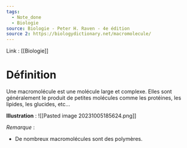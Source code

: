 ```yaml
---
tags:
  - Note_done
  - Biologie
source: Biologie - Peter H. Raven - 4e édition
source 2: https://biologydictionary.net/macromolecule/
---
```


Link : [[Biologie]]

# Définition
Une macromolécule est une molécule large et complexe. Elles sont généralement le produit de petites molécules comme les protéines, les lipides, les glucides, etc... 

**Illustration** :
![[Pasted image 20231005185624.png]]

_Remarque_ :
- De nombreux macromolécules sont des polymères.
